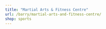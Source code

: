 ```yaml
---
title: "Martial Arts & Fitness Centre"
url: /barry/martial-arts-and-fitness-centre/
shop: sports
---
```

